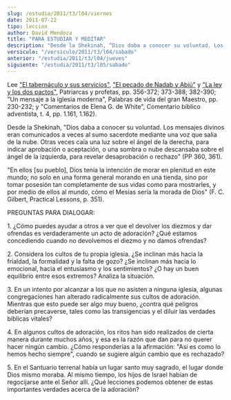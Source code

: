 ```yaml
---
slug: /estudia/2011/t3/l04/viernes
date: 2011-07-22
tipo: leccion
author: David Mendoza
title: "PARA ESTUDIAR Y MEDITAR"
description: "Desde la Shekinah, “Dios daba a conocer su voluntad. Los mensajes divinos eran  comunicados a veces al sumo sacerdote mediante una voz que salía de la nube.  Otras veces caía una luz sobre el ángel de la derecha, para indicar aprobación  o aceptación, o una sombra o nube desca..."
versiculo: "/versiculo/2011/t3/l04/sabado"
anterior: "/estudia/2011/t3/l04/jueves"
siguiente: "/estudia/2011/t3/l05/sabado"
---
```


Lee ["El tabernáculo y sus servicios"](http://www.ellenwhitebooks.com/?l=66&p=343), ["El pecado de Nadab y Abiú"](http://www.ellenwhitebooks.com/?l=66&p=359) y ["La ley y los dos pactos"](http://www.ellenwhitebooks.com/?l=66&p=363), Patriarcas y profetas, pp. 356-372; 373-388; 382-390; "Un mensaje a la iglesia moderna", Palabras de vida del gran Maestro, pp. 230-232; y "Comentarios de Elena G. de White", Comentario bíblico adventista, t. 4, pp. 1.161, 1.162).

Desde la Shekinah, "Dios daba a conocer su voluntad. Los mensajes divinos eran comunicados a veces al sumo sacerdote mediante una voz que salía de la nube. Otras veces caía una luz sobre el ángel de la derecha, para indicar aprobación o aceptación, o una sombra o nube descansaba sobre el ángel de la izquierda, para revelar desaprobación o rechazo" (PP 360, 361).

"En ellos [su pueblo], Dios tenía la intención de morar en plenitud en este mundo; no solo en una forma general morando en una tienda, sino por tomar posesión tan completamente de sus vidas como para mostrarles, y por medio de ellos al mundo, cómo el Mesías sería la morada de Dios" (F. C. Gilbert, Practical Lessons, p. 351).

PREGUNTAS PARA DIALOGAR:

1\. ¿Cómo puedes ayudar a otros a ver que el devolver los diezmos y dar ofrendas es verdaderamente un acto de adoración? ¿Qué estamos concediendo cuando no devolvemos el diezmo y no damos ofrendas?

2\. Considera los cultos de tu propia iglesia. ¿Se inclinan más hacia la frialdad, la formalidad y la falta de gozo? ¿Se inclinan más hacia lo emocional, hacia el entusiasmo y los sentimientos? ¿O hay un buen equilibrio entre esos extremos? Analiza la situación.

3\. En un intento por alcanzar a los que no asisten a ninguna iglesia, algunas congregaciones han alterado radicalmente sus cultos de adoración. Mientras que esto puede ser algo muy bueno, ¿contra qué peligros deberían precaverse, tales como las transigencias y el diluir las verdades bíblicas vitales?

4\. En algunos cultos de adoración, los ritos han sido realizados de cierta manera durante muchos años, y esa es la razón que dan para no querer hacer ningún cambio. ¿Cómo responderías a la afirmación: "Así es como lo hemos hecho siempre", cuando se sugiere algún cambio que es rechazado?

5\. En el Santuario terrenal había un lugar santo muy sagrado, el lugar donde Dios mismo moraba. Al mismo tiempo, los hijos de Israel habían de regocijarse ante el Señor allí. ¿Qué lecciones podemos obtener de estas importantes verdades acerca de la adoración?
